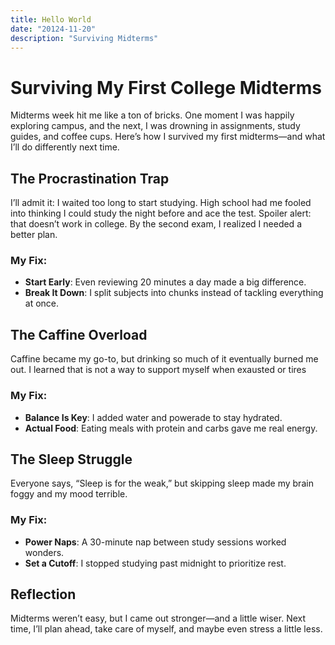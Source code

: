 ```yaml
---
title: Hello World
date: "20124-11-20"
description: "Surviving Midterms"
---
```


# Surviving My First College Midterms  

Midterms week hit me like a ton of bricks. One moment I was happily exploring campus, and the next, I was drowning in assignments, study guides, and coffee cups. Here’s how I survived my first midterms—and what I’ll do differently next time.  

## The Procrastination Trap  
I’ll admit it: I waited too long to start studying. High school had me fooled into thinking I could study the night before and ace the test. Spoiler alert: that doesn’t work in college. By the second exam, I realized I needed a better plan.  

### My Fix:  
- **Start Early**: Even reviewing 20 minutes a day made a big difference.  
- **Break It Down**: I split subjects into chunks instead of tackling everything at once.  

## The Caffine Overload  
Caffine became my go-to, but drinking so much of it eventually burned me out. I learned that is not a way to support myself when exausted or tires

### My Fix:  
- **Balance Is Key**: I added water and powerade to stay hydrated.  
- **Actual Food**: Eating meals with protein and carbs gave me real energy.  

## The Sleep Struggle  
Everyone says, “Sleep is for the weak,” but skipping sleep made my brain foggy and my mood terrible.  

### My Fix:  
- **Power Naps**: A 30-minute nap between study sessions worked wonders.  
- **Set a Cutoff**: I stopped studying past midnight to prioritize rest.  

## Reflection  
Midterms weren’t easy, but I came out stronger—and a little wiser. Next time, I’ll plan ahead, take care of myself, and maybe even stress a little less.  
